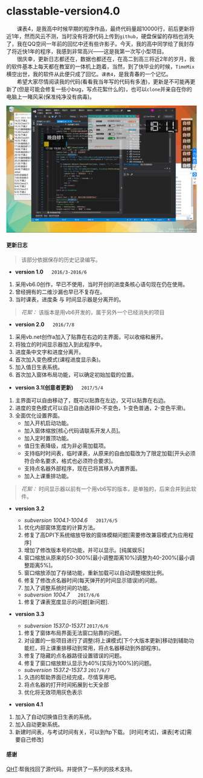 # classtable-version4.0

&emsp;&emsp;课表4，是我高中时候早期的程序作品，最终代码量超10000行，前后更新将近1年，然而风云不测，当时没有将源代码上传到`github`，硬盘保留的存档也消失了，我在QQ空间一年前的回忆中还有些许影子。今天，我的高中同学给了我封存了将近快1年的程序，我感到非常高兴——这是我第一次写小型项目。
<br/>&emsp;&emsp;很庆幸，更新日志都还在，数据也都还在，在高二到高三将近2年的岁月，我的软件基本上每天都在教室的一体机上跑着，当然，到了快毕业的时候，`TimeMix`横空出世，我的软件从此便只成了回忆。`课表4`，是我青春的一个记忆。
<br/>&emsp;&emsp;希望大家尽情阅读我的代码(看看我当年写的代码有多渣)，更新是不可能再更新了(但是可能会修复一些小bug，写点花絮什么的)，也可以`clone`并亲自在你的电脑上一睹风采(保准纯净没有病毒)。

![截图](./s.png)

#### 更新日志

> 该部分依据保存的历史记录编写。

- **version 1.0** &emsp; `2016/3-2016/6`

1. 采用vb6.0创作，早已不使用，当时开创的进度条核心语句现在仍在使用。
2. 曾经拥有的二维沙漏也早已不复存在。
3. 当时课表，进度条 与 时间显示器是分离开的。

> *花絮：* 该版本是用vb6开发的，属于另外一个已经消失的项目

- **version 2.0** &emsp; `2016/7/8`

1. 采用vb.net创作a加入了贴靠在右边的主界面，可以收缩和展开。
2. 将独立的时间显示器加入到此程序中。
3. 进度条中文字和进度分离开。
4. 首次加入变色模式(课程进度显示条)。
5. 加入值日生表系统。
6. 首次加入窗体布局功能，可以确定初始加载的位置。

- **version 3.1(创意者更新)** &emsp; `2017/5/4`

1. 主界面可以自由移动了，既可以贴靠在左边，又可以贴靠在右边。
2. 进度的变色模式可以自己自由选择(0-不变色，1-变色普通，2-变色平滑)。
3. 全面优化设置界面。
    - 加入开机启动功能。
    - 加入窗体缩放[核心代码请联系开发人员]。
    - 加入定时置顶功能。
    - 值日生表降级，成为非必需加载项。
    - 支持临时时间表，临时课表，从原来的自由加载改为了限定加载[开头必须符合命名要求，格式也必须符合要求]。
    - 支持点名器外部程序，现在已将其移入内置界面。
    - 加入上课重排功能。


> *花絮：* 时间显示器以前有一个用vb6写的版本，是单独的，后来合并到此软件。

- **version 3.2**

    - *subversion 1004.1-1004.6* &emsp; `2017/6/5`

    1. 优化内部窗体宽度的计算方法。
    2. 修复了高DPI下系统缩放导致的窗体模糊问题[需要修改兼容模式为应用程序]
    3. 增加了修改版本号的功能，并可以显示。[纯属娱乐]
    4. 窗口缩放从原来的50-300%[最小调整距离10%]调整为40-200%[最小调整距离5%]。
    5. 窗口缩放添加了存储功能，重新加载可以自动调整缩放比例。
    6. 修复了修改点名器时间(每天弹开的时间显示错误)的问题。
    7. 加入了调整系统时间的功能。

    - *subversion 1004.7* &emsp; `2017/6/6`

    1. 修复了课表宽度显示的问题[新问题].

- **version 3.3**

    - *subversion 1537.0-1537.1* `2017/6/6`

    1. 修复了窗体布局界面无法窗口贴靠的问题。
    2. 对设置的一些项目进行了调整(将上课模式[下个大版本更新]移动到辅助功能栏，将上课重排移动到常用，将点名器移动到外部程序)。
    3. 修复了隐藏的点名器路径设置错误的问题。
    4. 修复了窗口缩放默认显示为40%[实际为100%]的问题。

    - *subversion 1537.2-1537.3* `2017/6/7`

    1. 久违的帮助界面已经完成，尽情享用吧。
    1. 将点名器的打开时间拓展到七天全部
    2. 优化将无效项用灰色表示

- **version 4.1**

1. 加入了自动切换值日生表的系统。
2. 加入自动更新系统。
3. 新建时间表，与考试时间有关，可以到ftp下载。
[时间[考试]，课表[考试]需要自己修改]

#### 感谢

[QHT](https://github.com/117503445/):帮我找回了源代码。并提供了一系列的技术支持。